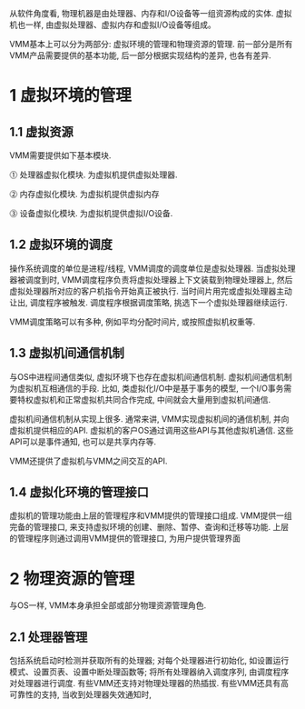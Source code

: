 从软件角度看, 物理机器是由处理器、内存和I/O设备等一组资源构成的实体. 虚拟机也一样, 由虚拟处理器、虚拟内存和虚拟I/O设备等组成。 

VMM基本上可以分为两部分: 虚拟环境的管理和物理资源的管理. 前一部分是所有VMM产品需要提供的基本功能, 后一部分根据实现结构的差异, 也各有差异.

# 1 虚拟环境的管理

## 1.1 虚拟资源

VMM需要提供如下基本模块.

⓵ 处理器虚拟化模块. 为虚拟机提供虚拟处理器.

⓶ 内存虚拟化模块. 为虚拟机提供虚拟内存

⓷ 设备虚拟化模块. 为虚拟机提供虚拟I/O设备.

## 1.2 虚拟环境的调度

操作系统调度的单位是进程/线程, VMM调度的调度单位是虚拟处理器. 当虚拟处理器被调度到时, VMM调度程序负责将虚拟处理器上下文装载到物理处理器上, 然后虚拟处理器所对应的客户机指令开始真正被执行. 当时间片用完或虚拟处理器主动让出, 调度程序被触发. 调度程序根据调度策略, 挑选下一个虚拟处理器继续运行.

VMM调度策略可以有多种, 例如平均分配时间片, 或按照虚拟机权重等.

## 1.3 虚拟机间通信机制

与OS中进程间通信类似, 虚拟环境下也存在虚拟机间通信机制. 虚拟机间通信机制为虚拟机互相通信的手段. 比如, 类虚拟化I/O中是基于事务的模型, 一个I/O事务需要特权虚拟机和正常虚拟机共同合作完成, 中间就会大量用到虚拟机间通信.

虚拟机间通信机制从实现上很多. 通常来讲, VMM实现虚拟机间的通信机制, 并向虚拟机提供相应的API. 虚拟机的客户OS通过调用这些API与其他虚拟机通信. 这些API可以是事件通知, 也可以是共享内存等. 

VMM还提供了虚拟机与VMM之间交互的API.

## 1.4 虚拟化环境的管理接口

虚拟机的管理功能由上层的管理程序和VMM提供的管理接口组成. VMM提供一组完备的管理接口, 来支持虚拟环境的创建、删除、暂停、查询和迁移等功能. 上层的管理程序则通过调用VMM提供的管理接口, 为用户提供管理界面

# 2 物理资源的管理

与OS一样, VMM本身承担全部或部分物理资源管理角色.

## 2.1 处理器管理

包括系统启动时检测并获取所有的处理器; 对每个处理器进行初始化, 如设置运行模式、设置页表、设置中断处理函数等; 将所有处理器纳入调度序列, 由调度程序对处理器进行调度. 有些VMM还支持对物理处理器的热插拔. 有些VMM还具有高可靠性的支持, 当收到处理器失效通知时, 